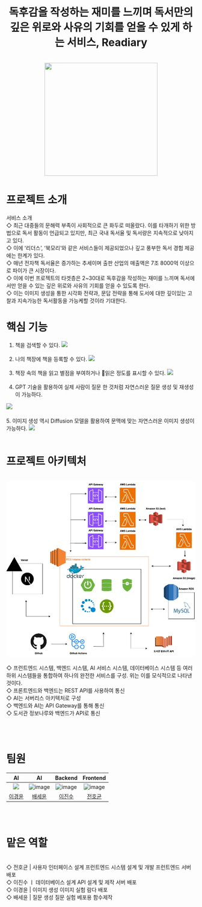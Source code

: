 <div align="center">
	<h1>독후감을 작성하는 재미를 느끼며 독서만의 깊은 위로와 사유의 기회를 얻을 수 있게 하는 서비스, Readiary</h1>
	<br>
	<!---><img src="Readiary.png" width="300" height="300" >
</div>

# 프로젝트 소개

서비스 소개 <br/>◇ 최근 대중들의 문해력 부족이 사회적으로 큰 화두로 떠올랐다. 이를 타개하기 위한 방법으로 독서 활동이 언급되고 있지만, 최근 국내 독서율 및 독서량은 지속적으로 낮아지고 있다.<br>
◇ 이에 ‘리더스’, ‘북모리’와 같은 서비스들이 제공되었으나 깊고 풍부한 독서 경험 제공에는 한계가 있다.<br>
◇ 매년 전자책 독서율은 증가하는 추세이며 출판 산업의 매출액은 7조 8000억 이상으로 파이가 큰 시장이다.<br>
◇ 이에 이번 프로젝트의 타겟층은 2~30대로 독후감을 작성하는 재미를 느끼며 독서에서만 얻을 수 있는 깊은 위로와 사유의 기회를 얻을 수 있도록 한다. <br>
◇ 이는 이미지 생성을 통한 시각화 전략과, 문답 전략을 통해 도서에 대한 깊이있는 고찰과 지속가능한 독서활동을 가능케할 것이라 기대한다.<br>


# 핵심 기능

1. 책을 검색할 수 있다.
   <!---> <img src="책검색.png" width="300" > <br><br>

2. 나의 책장에 책을 등록할 수 있다.
   <!---> <img src="나의책장.png" width="300" > <br><br>

3. 책장 속의 책을 읽고 별점을 부여하거나 읽은 정도를 표시할 수 있다.
   <!---> <img src="책장속의책.png" width="300" > <br><br> 

4.  GPT 기술을 활용하여 실제 사람이 질문 한 것처럼 자연스러운 질문 생성 및 재생성이 가능하다.
   <!---> <img src="질문답변.png" width="300"> <br><br> 


5. 이미지 생성 역시 Diffusion 모델을 활용하여 문맥에 맞는 자연스러운 이미지 생성이 가능하다.
   <!---> <img src="이미지.png" width="300"> <br><br> 



# 프로젝트 아키텍처

<div>
<br/>
<img src="capstone.drawio.png"/>
<br/>
	<br/>
	◇ 프런트엔드 시스템, 백엔드 시스템, AI 서비스 시스템, 데이터베이스 시스템 등 여러 하위 시스템들을 통합하여 하나의 완전한 서비스를 구성. 위는 이를 모식적으로 나타낸 것이다.<br>
	◇ 프론트엔드와 백엔드는 REST API를 사용하여 통신<br>
 	◇ AI는 서버리스 아키텍처로 구성<br>
 	◇ 백엔드와 AI는 API Gateway를 통해 통신<br>
 	◇ 도서관 정보나루와 백엔드가 API로 통신<br>
	<br/>
</div>
<br/>
<br/>

# 팀원

| AI | AI | Backend | Frontend |
| :-: | :-: | :-: | :-: |
| <img src="이경윤메일.jpg" width="100"/> | ![image]() | ![image]() | ![image]() | ![image]() |
| [이경윤](https://github.com/Yooonlee)<br/> | [배세윤]()<br/> | [이진수](https://github.com/Relaxed-Mind)<br/> | [전호균]()<br/> |

 <br/>
<br/>

# 맡은 역할
<br>◇ 전호균 | 사용자 인터페이스 설계
프런트엔드 시스템 설계 및 개발
프런트엔드 서버 배포
<br>◇ 이진수 ㅣ 데이터베이스 설계
API 설계 및 제작
서버 배포
<br>◇ 이경윤 | 이미지 생성 
이미지 실험 
람다 배포 
<br>◇ 배세윤 | 질문 생성
질문 실험
베포용 함수제작
